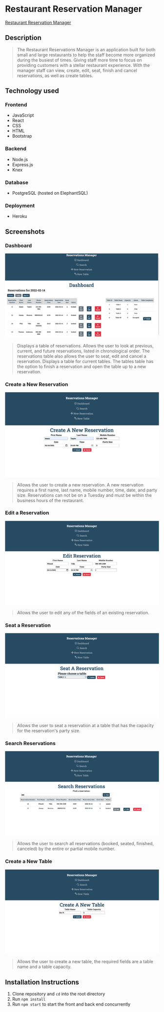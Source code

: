 # Restaurant Reservation Manager

[Restaurant Reservation Manager](https://rest-manage-frontend.herokuapp.com/dashboard)

## Description
> The Restaurant Reservations Manager is an application built for both small and large restaurants to help the staff become more organized during the busiest of times. Giving staff more time to focus on providing customers with a stellar restaurant experience.
> With the manager staff can view, create, edit, seat, finish and cancel reservations, as well as create tables.

## Technology used

### Frontend
- JavaScript
- React
- CSS
- HTML
- Bootstrap


### Backend
- Node.js
- Express.js
- Knex


### Database
- PostgreSQL (hosted on ElephantSQL)


### Deployment
- Heroku


## Screenshots

### Dashboard
![Dashboard Page](README-imgs/dashboard.png?raw=true "Dashboard")
> Displays a table of reservations. Allows the user to look at previous, current, and future reservations, listed in chronological order. The reservations table also allows the user to seat, edit and cancel a reservation.
> Displays a table for current tables. The tables table has the option to finish a reservation and open the table up to a new reservation.


### Create a New Reservation
![Create a New Reservation Page](README-imgs/new-reservation.png?raw=true "Create a New Reservation")
> Allows the user to create a new reservation. A new reservation requires a first name, last name, mobile number, time, date, and party size. Reservations can not be on a Tuesday and must be within the business hours of the restaurant.


### Edit a Reservation
![Edit a Reservation Page](README-imgs/edit-reservation.png?raw=true "Edit a Reservation")
> Allows the user to edit any of the fields of an existing reservation.


### Seat a Reservation
![Seat a Reservation Page](README-imgs/seat-reservation.png?raw=true "Seat a Reservation")
> Allows the user to seat a reservation at a table that has the capacity for the reservation's party size.


### Search Reservations
![Search Reservations Page](README-imgs/search.png?raw=true "Search Reservations")
> Allows the user to search all reservations (booked, seated, finished, canceled) by the entire or partial mobile number.


### Create a New Table
![Create a New Table Page](README-imgs/new-table.png?raw=true "Create a New Table")
> Allows the user to create a new table, the required fields are a table name and a table capacity.


## Installation Instructions
1. Clone repository and `cd` into the root directory
2. Run `npm install`
3. Run `npm start` to start the front and back end concurrently